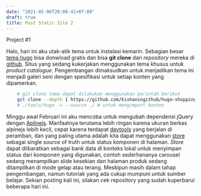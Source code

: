 ```yaml
---
date: "2021-02-06T20:08:41+07:00"
draft: true
title: Post Static Site 2
---
```


Project #1

Halo, hari ini aku utak-atik tema untuk instalasi kemarin. Sebagian besar [tema hugo](https://themes.gohugo.io/) bisa donwload gratis dan bisa **git clone** dari _repository_ mereka di [github](https://github.com/kishaningithub/hugo-shopping-product-catalogue-simple). Situs yang sedang kukerjakan menggunakan tema khusus untuk _product catalogue_. Pengembangan dimaksudkan untuk menjadikan tema ini menjadi galeri seni dengan spesifikasi untuk setiap konten yang dipamerkan.

```sh
    # git clone tema dapat dilakukan menggunakan perintah berikut
    git clone --depth 1 https://github.com/kishaningithub/hugo-shopping-product-catalogue-simple.git ./themes/hugo-shopping-product-catalogue-simple
    # ./tools/hugo -v --source ./ # untuk mengimport konten
```

Minggu awal Februari ini aku mencoba untuk mengubah dependensi jQuery dengan [Aplinejs](https://github.com/alpinejs/alpine). Manfaatnya terutama lebih ringan karena ukuran berkas alpinejs lebih kecil, cepat karena terdapat [devtools](https://github.com/alpine-collective/alpinejs-devtools) yang berjalan di peramban, dan yang paling utama adalah kita dapat menggunakan [store](https://github.com/ryangjchandler/spruce) sebagai single source of truth untuk status komponen di halaman. _Store_ dapat diibaratkan sebagai bank data di konteks lokal untuk menyimpan status dari komponen yang digunakan, contoh sederhananya carousel sedang menampilkan slide kesekian dan halaman produk sedang ditampilkan di mode gelap atau terang. Meskipun masih dalam tahap pengembangan, namun tutoriak yang ada cukup mumpuni untuk sumber belajar. Sekian posting kali ini, silakan cek repository yang sudah kuperbarui beberapa hari ini.
